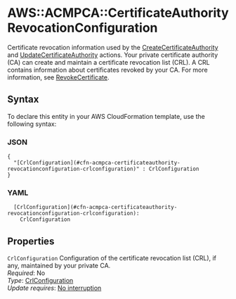 # AWS::ACMPCA::CertificateAuthority RevocationConfiguration<a name="aws-properties-acmpca-certificateauthority-revocationconfiguration"></a>

Certificate revocation information used by the [CreateCertificateAuthority](https://docs.aws.amazon.com/acm-pca/latest/APIReference/API_CreateCertificateAuthority.html) and [UpdateCertificateAuthority](https://docs.aws.amazon.com/acm-pca/latest/APIReference/API_UpdateCertificateAuthority.html) actions\. Your private certificate authority \(CA\) can create and maintain a certificate revocation list \(CRL\)\. A CRL contains information about certificates revoked by your CA\. For more information, see [RevokeCertificate](https://docs.aws.amazon.com/acm-pca/latest/APIReference/API_RevokeCertificate.html)\.

## Syntax<a name="aws-properties-acmpca-certificateauthority-revocationconfiguration-syntax"></a>

To declare this entity in your AWS CloudFormation template, use the following syntax:

### JSON<a name="aws-properties-acmpca-certificateauthority-revocationconfiguration-syntax.json"></a>

```
{
  "[CrlConfiguration](#cfn-acmpca-certificateauthority-revocationconfiguration-crlconfiguration)" : CrlConfiguration
}
```

### YAML<a name="aws-properties-acmpca-certificateauthority-revocationconfiguration-syntax.yaml"></a>

```
  [CrlConfiguration](#cfn-acmpca-certificateauthority-revocationconfiguration-crlconfiguration): 
    CrlConfiguration
```

## Properties<a name="aws-properties-acmpca-certificateauthority-revocationconfiguration-properties"></a>

`CrlConfiguration`  <a name="cfn-acmpca-certificateauthority-revocationconfiguration-crlconfiguration"></a>
Configuration of the certificate revocation list \(CRL\), if any, maintained by your private CA\.  
*Required*: No  
*Type*: [CrlConfiguration](aws-properties-acmpca-certificateauthority-crlconfiguration.md)  
*Update requires*: [No interruption](https://docs.aws.amazon.com/AWSCloudFormation/latest/UserGuide/using-cfn-updating-stacks-update-behaviors.html#update-no-interrupt)